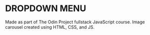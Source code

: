 # DROPDOWN MENU

Made as part of The Odin Project fullstack JavaScript course. Image carousel created using HTML, CSS, and JS.